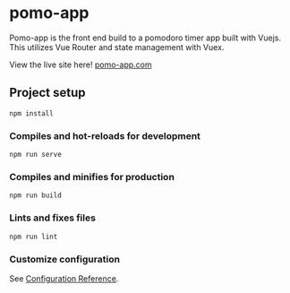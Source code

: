 # pomo-app

Pomo-app is the front end build to a pomodoro timer app built with Vuejs.  This utilizes Vue Router and state management with Vuex.

View the live site here! [pomo-app.com](https://pomo-app.com)

## Project setup
```
npm install
```

### Compiles and hot-reloads for development
```
npm run serve
```

### Compiles and minifies for production
```
npm run build
```

### Lints and fixes files
```
npm run lint
```

### Customize configuration
See [Configuration Reference](https://cli.vuejs.org/config/).
